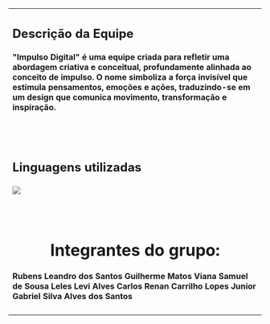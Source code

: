 <table>
</td></tr>

<tr></tr>
  <tr>
    <td width=30%> 
      <h2>Descrição da Equipe</h2>
      <h4>"Impulso Digital" é uma equipe criada para refletir uma abordagem criativa e conceitual, profundamente alinhada ao conceito de impulso. O nome simboliza a força invisível que estimula pensamentos, emoções e ações, traduzindo-se em um design que comunica movimento, transformação e inspiração.</h4>
      <br/><br/>
      <h2>Linguagens utilizadas</h2>
      <h4> <img src="https://cdn.jsdelivr.net/gh/devicons/devicon@latest/icons/javascript/javascript-original.svg" /></h4>
      <br/>
    </td>
  </tr>
  <tr></tr>
  <tr>
    <td colspan=2>
      <h1 align=center>Integrantes do grupo:</h1>
      <h4>Rubens Leandro dos Santos
          Guilherme Matos Viana
          Samuel de Sousa Leles
          Levi Alves
          Carlos Renan Carrilho Lopes Junior
          Gabriel Silva Alves dos Santos                            <h4>
    </td>
  </tr>
</table>
